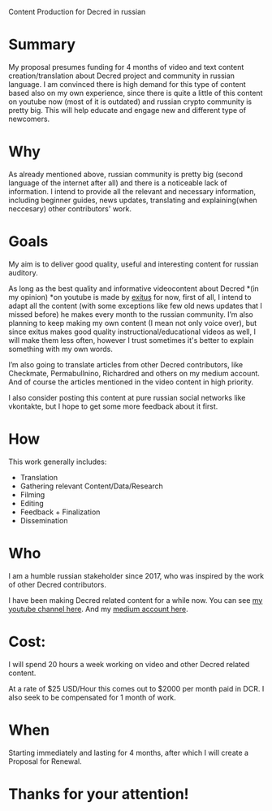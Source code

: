 Content Production for Decred in russian

# Summary

My proposal presumes funding for 4 months of video and text content creation/translation about Decred project and community in russian language. I am convinced there is high demand for this type of content based also on my own experience, since there is quite a little of this content on youtube now (most of it is outdated) and russian crypto community is pretty big. This will help educate and engage new and different type of newcomers.

# Why

As already mentioned above, russian community is pretty big (second language of the internet after all) and there is a noticeable lack of information. I intend to provide all the relevant and necessary information, including beginner guides, news updates, translating and explaining(when neccesary) other contributors' work.

# Goals

My aim is to deliver good quality, useful and interesting content for russian auditory. 

As long as the best quality and informative videocontent about Decred *(in my opinion) *on youtube is made by [exitus](https://proposals.decred.org/proposals/95cfb73254a032b2c199c37bb499d6f172d044b1f38016279c5bbca6572251f0) for now, first of all, I intend to adapt all the content (with some exceptions like few old news updates that I missed before) he makes every month to the russian community.  I’m also planning to keep making my own content (I mean not only voice over), but since exitus makes good quality instructional/educational videos as well, I will make them less often, however I trust sometimes it's better to explain something with my own words. 

 I’m also going to translate articles from other Decred contributors, like Checkmate, Permabullnino, Richardred and others on my medium account.  And of course the articles mentioned in the video content in high priority.

I also consider posting this content at pure russian social networks like vkontakte, but I hope to get some more feedback about it first.

# How

This work generally includes:

- Translation
- Gathering relevant Content/Data/Research
- Filming
- Editing
- Feedback + Finalization
- Dissemination

# Who

I am a humble russian stakeholder since 2017, who was inspired by the work of other Decred contributors.

I have been making Decred related content for a while now. You can see [my youtube channel here](https://www.youtube.com/channel/UCFjXbEDeyhhj2bH2t_eGKGA/videos).
And my [medium account here](https://medium.com/@ivandecredfan).



# Cost:

I will spend 20 hours a week working on video and other Decred related content.

At a rate of $25 USD/Hour this comes out to $2000 per month paid in DCR.
I also seek to be compensated for 1 month of work.

# When

Starting immediately and lasting for 4 months, after which I will create a Proposal for Renewal.


# Thanks for your attention!
